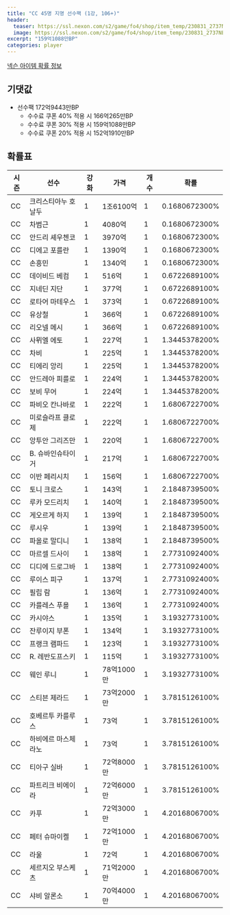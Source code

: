 ```yaml
---
title: "CC 45명 지명 선수팩 (1강, 106+)"
header:
  teaser: https://ssl.nexon.com/s2/game/fo4/shop/item_temp/230831_2737NE39PA12/200230039.png
  image: https://ssl.nexon.com/s2/game/fo4/shop/item_temp/230831_2737NE39PA12/200230039.png
excerpt: "159억1088만BP"
categories: player
---
```

[넥슨 아이템 확률 정보](http://iteminfo.nexon.com/probability/fo4?sn=7352)

## 기댓값
  - 선수팩 172억9443만BP
    - 수수료 쿠폰 40% 적용 시 166억265만BP
    - 수수료 쿠폰 30% 적용 시 159억1088만BP
    - 수수료 쿠폰 20% 적용 시 152억1910만BP


## 확률표

|시즌|선수|강화|가격|개수|확률|
|---|---|---|---|---|---|
|CC|크리스티아누 호날두|1|1조6100억|1|0.1680672300%|
|CC|차범근|1|4080억|1|0.1680672300%|
|CC|안드리 셰우첸코|1|3970억|1|0.1680672300%|
|CC|디에고 포를란|1|1390억|1|0.1680672300%|
|CC|손흥민|1|1340억|1|0.1680672300%|
|CC|데이비드 베컴|1|516억|1|0.6722689100%|
|CC|지네딘 지단|1|377억|1|0.6722689100%|
|CC|로타어 마테우스|1|373억|1|0.6722689100%|
|CC|유상철|1|366억|1|0.6722689100%|
|CC|리오넬 메시|1|366억|1|0.6722689100%|
|CC|사뮈엘 에토|1|227억|1|1.3445378200%|
|CC|차비|1|225억|1|1.3445378200%|
|CC|티에리 앙리|1|225억|1|1.3445378200%|
|CC|안드레아 피를로|1|224억|1|1.3445378200%|
|CC|보비 무어|1|224억|1|1.3445378200%|
|CC|파비오 칸나바로|1|222억|1|1.6806722700%|
|CC|미로슬라프 클로제|1|222억|1|1.6806722700%|
|CC|앙투안 그리즈만|1|220억|1|1.6806722700%|
|CC|B. 슈바인슈타이거|1|217억|1|1.6806722700%|
|CC|이반 페리시치|1|156억|1|1.6806722700%|
|CC|토니 크로스|1|143억|1|2.1848739500%|
|CC|루카 모드리치|1|140억|1|2.1848739500%|
|CC|게오르게 하지|1|139억|1|2.1848739500%|
|CC|루시우|1|139억|1|2.1848739500%|
|CC|파올로 말디니|1|138억|1|2.1848739500%|
|CC|마르셀 드사이|1|138억|1|2.7731092400%|
|CC|디디에 드로그바|1|138억|1|2.7731092400%|
|CC|루이스 피구|1|137억|1|2.7731092400%|
|CC|필립 람|1|136억|1|2.7731092400%|
|CC|카를레스 푸욜|1|136억|1|2.7731092400%|
|CC|카시야스|1|135억|1|3.1932773100%|
|CC|잔루이지 부폰|1|134억|1|3.1932773100%|
|CC|프랭크 램파드|1|123억|1|3.1932773100%|
|CC|R. 레반도프스키|1|115억|1|3.1932773100%|
|CC|웨인 루니|1|78억1000만|1|3.1932773100%|
|CC|스티븐 제라드|1|73억2000만|1|3.7815126100%|
|CC|호베르투 카를루스|1|73억|1|3.7815126100%|
|CC|하비에르 마스체라노|1|73억|1|3.7815126100%|
|CC|티아구 실바|1|72억8000만|1|3.7815126100%|
|CC|파트리크 비에이라|1|72억6000만|1|3.7815126100%|
|CC|카푸|1|72억3000만|1|4.2016806700%|
|CC|페터 슈마이켈|1|72억1000만|1|4.2016806700%|
|CC|라울|1|72억|1|4.2016806700%|
|CC|세르지오 부스케츠|1|71억2000만|1|4.2016806700%|
|CC|샤비 알론소|1|70억4000만|1|4.2016806700%|
